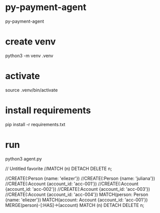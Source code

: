 # py-payment-agent
py-payment-agent

# create venv
python3 -m venv .venv

# activate
source .venv/bin/activate

# install requirements
pip install -r requirements.txt

# run
python3 agent.py


// Untitled favorite
//MATCH (n) DETACH DELETE n;

//CREATE(:Person {name: 'eliezer'})
//CREATE(:Person {name: 'juliana'})
//CREATE(:Account {account_id: 'acc-001'})
//CREATE(:Account {account_id: 'acc-002'})
//CREATE(:Account {account_id: 'acc-003'})
//CREATE(:Account {account_id: 'acc-004'})
MATCH(person: Person {name: 'eliezer'})
MATCH(account: Account {account_id: 'acc-001'})
MERGE(person)-[:HAS]->(account)
MATCH (n) DETACH DELETE n;